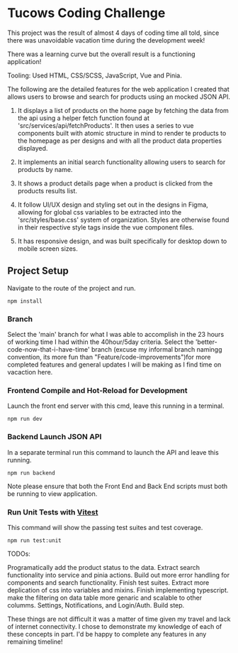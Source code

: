 # Tucows Coding Challenge

This project was the result of almost 4 days of coding time all told, since there was unavoidable vacation time during the development week!

There was a learning curve but the overall result is a functioning application!

Tooling:
Used HTML, CSS/SCSS, JavaScript, Vue and Pinia.

The following are the detailed features for the web application I created that allows users to browse and search for products using an mocked JSON API.

1. It displays a list of products on the home page by fetching the data from the api using a helper fetch function found at 'src/services/api/fetchProducts'. It then uses a series to vue components built with atomic structure in mind to render te products to the homepage as per designs and with all the product data properties displayed.

2. It implements an initial search functionality allowing users to search for products by name.

3. It shows a product details page when a product is clicked from the products results list.

4. It follow UI/UX design and styling set out in the designs in Figma, allowing for global css variables to be extracted into the 'src/styles/base.css' system of organization. Styles are otherwise found in their respective style tags inside the vue component files.

5. It has responsive design, and was built specifically for desktop down to mobile screen sizes.

## Project Setup

Navigate to the route of the project and run.

```
npm install
```

### Branch

Select the 'main' branch for what I was able to accomplish in the 23 hours of working time I had within the 40hour/5day criteria.
Select the 'better-code-now-that-i-have-time' branch (excuse my informal branch namingg convention, its more fun than "Feature/code-improvements")for more completed features and general updates I will be making as I find time on vacaction here.

### Frontend Compile and Hot-Reload for Development

Launch the front end server with this cmd, leave this running in a terminal.

```
npm run dev
```

### Backend Launch JSON API

In a separate terminal run this command to launch the API and leave this running.

```
npm run backend
```

Note please ensure that both the Front End and Back End scripts must both be running to view application.

### Run Unit Tests with [Vitest](https://vitest.dev/)

This command will show the passing test suites and test coverage.

```
npm run test:unit
```

TODOs:

Programatically add the product status to the data.
Extract search functionality into service and pinia actions.
Build out more error handling for components and search functionality.
Finish test suites.
Extract more deplication of css into variables and mixins.
Finish implementing typescript.
make the filtering on data table more genaric and scalable to other columms.
Settings, Notifications, and Login/Auth.
Build step.

These things are not difficult it was a matter of time given my travel and lack of internet connectivity. I chose to demonstrate my knowledge of each of these concepts in part. I'd be happy to complete any features in any remaining timeline!
